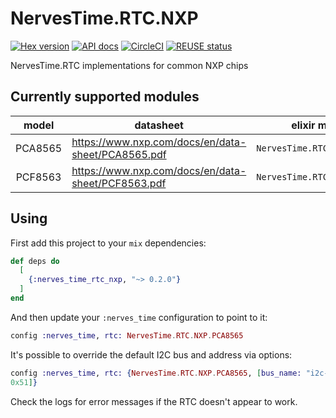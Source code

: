 # NervesTime.RTC.NXP

[![Hex version](https://img.shields.io/hexpm/v/nerves_time_rtc_nxp.svg "Hex version")](https://hex.pm/packages/nerves_time_rtc_nxp)
[![API docs](https://img.shields.io/hexpm/v/nerves_time_rtc_nxp.svg?label=hexdocs "API docs")](https://hexdocs.pm/nerves_time_rtc_nxp/NervesTime.RTC.NXP.html)
[![CircleCI](https://dl.circleci.com/status-badge/img/gh/nerves-time/nerves_time_rtc_nxp/tree/main.svg?style=svg)](https://dl.circleci.com/status-badge/redirect/gh/nerves-time/nerves_time_rtc_nxp/tree/main)
[![REUSE status](https://api.reuse.software/badge/github.com/nerves-time/nerves_time_rtc_nxp)](https://api.reuse.software/info/github.com/nerves-time/nerves_time_rtc_nxp)

NervesTime.RTC implementations for common NXP chips

## Currently supported modules

|model|datasheet|elixir module|
|:---:|---------|-------------|
| PCA8565 | https://www.nxp.com/docs/en/data-sheet/PCA8565.pdf | `NervesTime.RTC.NXP.PCA8565` |
| PCF8563 | https://www.nxp.com/docs/en/data-sheet/PCF8563.pdf | `NervesTime.RTC.NXP.PCF8563` |

## Using

First add this project to your `mix` dependencies:

```elixir
def deps do
  [
    {:nerves_time_rtc_nxp, "~> 0.2.0"}
  ]
end
```

And then update your `:nerves_time` configuration to point to it:

```elixir
config :nerves_time, rtc: NervesTime.RTC.NXP.PCA8565
```

It's possible to override the default I2C bus and address via options:

```elixir
config :nerves_time, rtc: {NervesTime.RTC.NXP.PCA8565, [bus_name: "i2c-2", address:
0x51]}
```

Check the logs for error messages if the RTC doesn't appear to work.
